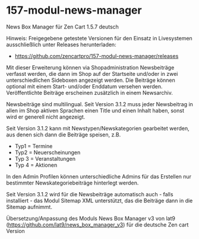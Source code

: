 # 157-modul-news-manager
News Box Manager für Zen Cart 1.5.7 deutsch

Hinweis: 
Freigegebene getestete Versionen für den Einsatz in Livesystemen ausschließlich unter Releases herunterladen:
* https://github.com/zencartpro/157-modul-news-manager/releases

Mit dieser Erweiterung können via Shopadministration Newsbeiträge verfasst werden, die dann im Shop auf der Startseite und/oder in zwei unterschiedlichen Sideboxen angezeigt werden.
Die Beiträge können optional mit einem Start- und/oder Enddatum versehen werden.
Veröffentlichte Beiträge erscheinen zusätzlich in einem Newsarchiv.

Newsbeiträge sind multilingual.
Seit Version 3.1.2 muss jeder Newsbeitrag in allen im Shop aktiven Sprachen einen Title und einen Inhalt haben, sonst wird er generell nicht angezeigt.

Seit Version 3.1.2 kann mit Newstypen/Newskategorien gearbeitet werden, aus denen sich dann die Beiträge speisen, z.B.
* Typ1 = Termine
* Typ2 = Neuerscheinungen
* Typ 3 = Veranstaltungen
* Typ 4 = Aktionen

In den Admin Profilen können unterschiedliche Admins für das Erstellen nur bestimmter Newskategoriebeiträge hinterlegt werden.

Seit Version 3.1.2 wird für die Newsbeiträge automatisch auch - falls installiert - das Modul Sitemap XML unterstützt, das die Beiträge dann in die Sitemap aufnimmt.

Übersetzung/Anpassung des Moduls News Box Manager v3 von lat9 (https://github.com/lat9/news_box_manager_v3) für die deutsche Zen cart Version
